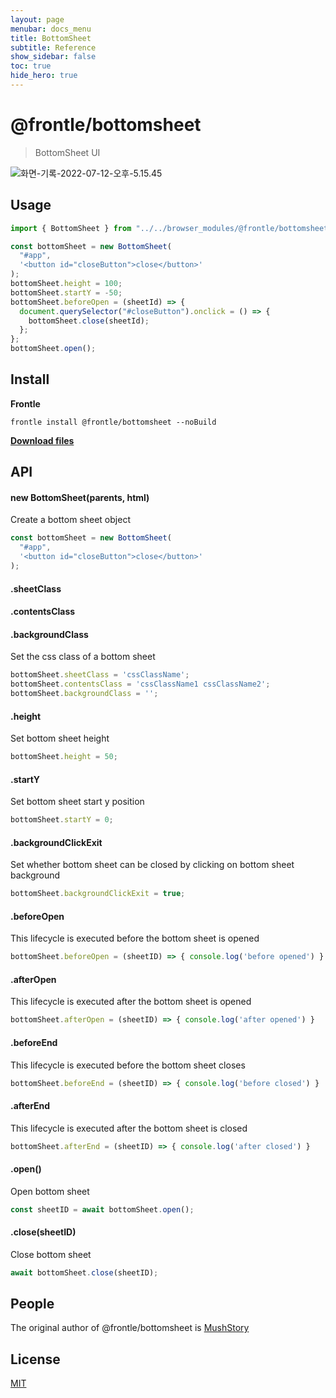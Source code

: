 ```yaml
---
layout: page
menubar: docs_menu
title: BottomSheet
subtitle: Reference
show_sidebar: false
toc: true
hide_hero: true
---
```


# @frontle/bottomsheet

> BottomSheet UI
>

![화면-기록-2022-07-12-오후-5.15.45](https://user-images.githubusercontent.com/49587288/197342550-9b052bac-24f0-4e15-ae98-aee8b046e378.gif)

## Usage

```javascript
import { BottomSheet } from "../../browser_modules/@frontle/bottomsheet/index.js";

const bottomSheet = new BottomSheet(
  "#app",
  '<button id="closeButton">close</button>'
);
bottomSheet.height = 100;
bottomSheet.startY = -50;
bottomSheet.beforeOpen = (sheetId) => {
  document.querySelector("#closeButton").onclick = () => {
    bottomSheet.close(sheetId);
  };
};
bottomSheet.open();
```

## Install

**Frontle**

```shell
frontle install @frontle/bottomsheet --noBuild
```

[**Download files**](https://github.com/Frontle-Foundation/BottomSheet)

## API

#### new BottomSheet(parents, html)

Create a bottom sheet object

```javascript
const bottomSheet = new BottomSheet(
  "#app",
  '<button id="closeButton">close</button>'
);
```

#### .sheetClass 

#### .contentsClass 

#### .backgroundClass

Set the css class of a bottom sheet

```javascript
bottomSheet.sheetClass = 'cssClassName';
bottomSheet.contentsClass = 'cssClassName1 cssClassName2';
bottomSheet.backgroundClass = '';
```

#### .height

Set bottom sheet height

```javascript
bottomSheet.height = 50;
```

#### .startY

Set bottom sheet start y position

```javascript
bottomSheet.startY = 0;
```

#### .backgroundClickExit

Set whether bottom sheet can be closed by clicking on bottom sheet background

```javascript
bottomSheet.backgroundClickExit = true;
```

#### .beforeOpen

This lifecycle is executed before the bottom sheet is opened

```javascript
bottomSheet.beforeOpen = (sheetID) => { console.log('before opened') }
```

#### .afterOpen

This lifecycle is executed after the bottom sheet is opened

```javascript
bottomSheet.afterOpen = (sheetID) => { console.log('after opened') }
```

#### .beforeEnd

This lifecycle is executed before the bottom sheet closes

```javascript
bottomSheet.beforeEnd = (sheetID) => { console.log('before closed') }
```

#### .afterEnd

This lifecycle is executed after the bottom sheet is closed

```javascript
bottomSheet.afterEnd = (sheetID) => { console.log('after closed') }
```

#### .open()

Open bottom sheet

```javascript
const sheetID = await bottomSheet.open();
```

#### .close(sheetID)

Close bottom sheet

```javascript
await bottomSheet.close(sheetID);
```

## People

The original author of @frontle/bottomsheet is [MushStory](https://github.com/MushStory)

## License

 [MIT](https://github.com/Frontle-Foundation/BottomSheet/blob/main/LICENSE)
